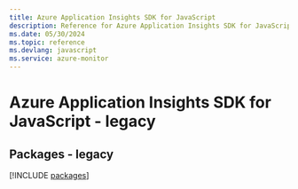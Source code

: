 ```yaml
---
title: Azure Application Insights SDK for JavaScript
description: Reference for Azure Application Insights SDK for JavaScript
ms.date: 05/30/2024
ms.topic: reference
ms.devlang: javascript
ms.service: azure-monitor
---
```

# Azure Application Insights SDK for JavaScript - legacy
## Packages - legacy
[!INCLUDE [packages](application-insights-index.md)]